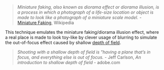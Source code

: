 > *Miniature faking, also known as diorama effect or diorama illusion, is a process in which a photograph of a life-size location or object is made to look like a photograph of a miniature scale model.* - [Miniature Faking](https://en.wikipedia.org/wiki/Miniature_faking), Wikipedia

This technique emulates the miniature faking/diorama illusion effect, where a real place is made to look toy-like by clever usage of blurring to simulate the out-of-focus effect caused by shallow [depth of field](https://en.wikipedia.org/wiki/Depth_of_field).

> _Shooting with a shallow depth of field is "having a plane that’s in focus, and everything else is out of focus._ - Jeff Carlson, _An introduction to shallow depth of field_ - adobe.com
